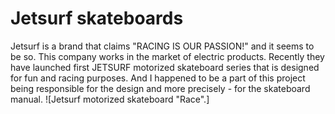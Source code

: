 # Jetsurf skateboards
Jetsurf is a brand that claims "RACING IS OUR PASSION!" and it seems to be so. This company works in the market of electric products. Recently they have launched first JETSURF motorized skateboard series that is designed for fun and racing purposes. And I happened to be a part of this project being responsible for the design and more precisely - for the skateboard manual.
![Jetsurf motorized skateboard "Race".]
